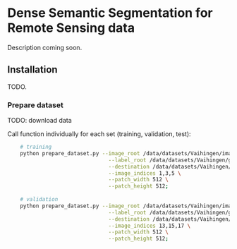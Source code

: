 # Dense Semantic Segmentation for Remote Sensing data

Description coming soon.


## Installation

TODO.


### Prepare dataset

TODO: download data

Call function individually for each set (training, validation, test):

```bash
    # training
    python prepare_dataset.py --image_root /data/datasets/Vaihingen/images \
                                --label_root /data/datasets/Vaihingen/gts \
                                --destination /data/datasets/Vaihingen/dataset_512x512/train \
                                --image_indices 1,3,5 \
                                --patch_width 512 \
                                --patch_height 512;
    
    # validation
    python prepare_dataset.py --image_root /data/datasets/Vaihingen/images \
                                --label_root /data/datasets/Vaihingen/gts \
                                --destination /data/datasets/Vaihingen/dataset_512x512/val \
                                --image_indices 13,15,17 \
                                --patch_width 512 \
                                --patch_height 512;
```